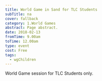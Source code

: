 ```yaml
---
title: World Game in Sand for TLC Students
subTitle: na
cover: fallback
category: 1.World Games
abstract: Page abstract.
date: 2018-02-13
fromTime: 9.00am
toTime: 12.00am
type: event
cost: Free
tags:
  - wgChildren
---
```


World Game session for TLC Students only.

